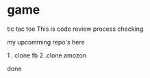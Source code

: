 # game
tic tac toe
This is code review process checking 

my upcomming repo's here

1 . clone fb
2 .clone amozon


done
